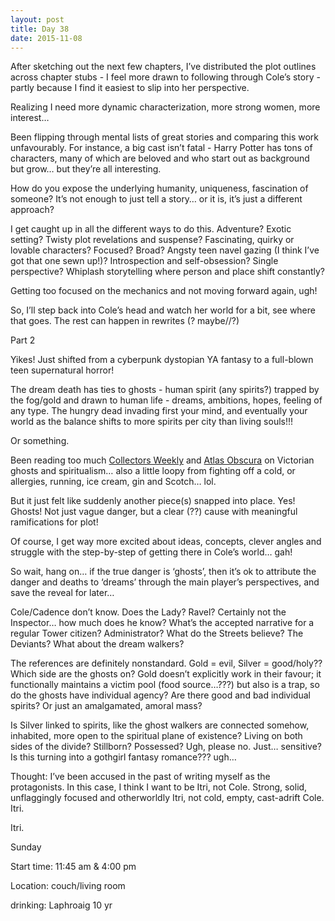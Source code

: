 ```yaml
---
layout: post
title: Day 38
date: 2015-11-08
---
```


After sketching out the next few chapters, I’ve distributed the plot outlines across chapter stubs - I feel more drawn to following through Cole’s story - partly because I find it easiest to slip into her perspective. 

Realizing I need more dynamic characterization, more strong women, more interest… 

Been flipping through mental lists of great stories and comparing this work unfavourably. For instance, a big cast isn’t fatal - Harry Potter has tons of characters, many of which are beloved and who start out as background but grow… but they’re all interesting. 

How do you expose the underlying humanity, uniqueness, fascination of someone? It’s not enough to just tell a story… or it is, it’s just a different approach? 

I get caught up in all the different ways to do this. Adventure? Exotic setting? Twisty plot revelations and suspense? Fascinating, quirky or lovable characters? Focused? Broad? Angsty teen navel gazing (I think I’ve got that one sewn up!)? Introspection and self-obsession? Single perspective? Whiplash storytelling where person and place shift constantly? 

Getting too focused on the mechanics and not moving forward again, ugh! 

So, I’ll step back into Cole’s head and watch her world for a bit, see where that goes. The rest can happen in rewrites (? maybe//?)

Part 2

Yikes! Just shifted from a cyberpunk dystopian YA fantasy to a full-blown teen supernatural horror! 

The dream death has ties to ghosts - human spirit (any spirits?) trapped by the fog/gold and drawn to human life - dreams, ambitions, hopes, feeling of any type. The hungry dead invading first your mind, and eventually your world as the balance shifts to more spirits per city than living souls!!! 

Or something. 

Been reading too much <a href="http://www.collectorsweekly.com">Collectors Weekly</a> and <a href="http://www.atlasobscura.com">Atlas Obscura</a> on Victorian ghosts and spiritualism… also a little loopy from fighting off a cold, or allergies, running, ice cream, gin and Scotch… lol. 

But it just felt like suddenly another piece(s) snapped into place. Yes! Ghosts! Not just vague danger, but a clear (??) cause with meaningful ramifications for plot! 

Of course, I get way more excited about ideas, concepts, clever angles and struggle with the step-by-step of getting there in Cole’s world… gah! 

So wait, hang on… if the true danger is ‘ghosts’, then it’s ok to attribute the danger and deaths to ‘dreams’ through the main player’s perspectives, and save the reveal for later… 

Cole/Cadence don’t know. Does the Lady? Ravel? Certainly not the Inspector… how much does he know? What’s the accepted narrative for a regular Tower citizen? Administrator? What do the Streets believe? The Deviants? What about the dream walkers? 

The references are definitely nonstandard. Gold = evil, Silver = good/holy?? Which side are the ghosts on? Gold doesn’t explicitly work in their favour; it functionally maintains a victim pool (food source…???) but also is a trap, so do the ghosts have individual agency? Are there good and bad individual spirits? Or just an amalgamated, amoral mass? 

Is Silver linked to spirits, like the ghost walkers are connected somehow, inhabited, more open to the spiritual plane of existence? Living on both sides of the divide? Stillborn? Possessed? Ugh, please no. Just… sensitive? Is this turning into a gothgirl fantasy romance??? ugh… 

Thought: I’ve been accused in the past of writing myself as the protagonists. In this case, I think I want to be Itri, not Cole. Strong, solid, unflaggingly focused and otherworldly Itri, not cold, empty, cast-adrift Cole. Itri. 

Itri.


Sunday

Start time: 11:45 am & 4:00 pm

Location: couch/living room

drinking: Laphroaig 10 yr
